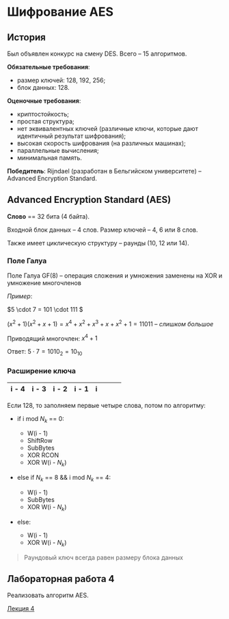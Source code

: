 # Шифрование AES

## История

Был объявлен конкурс на смену DES. Всего – 15 алгоритмов.

**Обязательные требования**:

- размер ключей: 128, 192, 256;
- блок данных: 128.

**Оценочные требования**:

- криптостойкость;
- простая структура;
- нет эквивалентных ключей (различные ключи, которые дают идентичный результат шифрования);
- высокая скорость шифрования (на различных машинах);
- параллельные вычисления;
- минимальная память.

**Победитель**:  Rijndael (разработан в Бельгийском университете) – Advanced Encryption Standard.



## Advanced Encryption Standard (AES)

**Слово** == 32 бита (4 байта).

Входной блок данных – 4 слов. Размер ключей – 4, 6 или 8 слов.

Также имеет циклическую структуру – раунды (10, 12 или 14).

### Поле Галуа

Поле Галуа GF(8) – операция сложения и умножения заменены на XOR и умножение многочленов

*Пример*:

$5 \cdot 7 = 101 \cdot 111 $

$(x^2 + 1)(x^2 + x + 1) = x^4 + x^2 + x^3 + x + x^2 + 1 = 11011$ – *слишком большое*

Приводящий многочлен: $x^4 + 1$

Ответ: $5 \cdot 7 = 1010_2 = 10_{10}$

### Расширение ключа 

| **i - 4** | **i - 3** | **i - 2** | **i - 1** |  i   |      |      |      |
| :-------: | :-------: | :-------: | :-------: | :--: | :--: | :--: | :--: |

Если 128, то заполняем первые четыре слова, потом по алгоритму:

- if i mod $N_k$ == 0:
    - W(i - 1)
    - ShiftRow
    - SubBytes
    - XOR RCON
    - XOR W(i - $N_k$)

- else if $N_k$ == 8 && i mod $N_k$ == 4:
    - W(i - 1)
    - SubBytes
    - XOR W(i - $N_k$)

- else:
    - W(i - 1)
    - XOR W(i - $N_k$)


> Раундовый ключ всегда равен размеру блока данных



## Лабораторная работа 4

Реализовать алгоритм AES.

[Лекция 4](https://github.com/ilyasssklimov/bmstu_all/tree/sem_07/DataSecurity/lections/lection_04.md)
